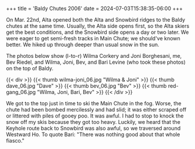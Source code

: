 +++
title = 'Baldy Chutes 2006'
date = 2024-07-03T15:38:35-06:00
+++

On Mar. 22nd, Alta opened both the Alta and Snowbird ridges to the Baldy chutes at the same time.
Usually, the Alta side opens first, so the Alta skiers get the best conditions, and the Snowbird side opens a day or two later.
We were eager to get semi-fresh tracks in Main Chute; we should've known better.
We hiked up through deeper than usual snow in the sun.

The photos below show (l-to-r) Wilma Corkery and Joni Borghesani, me, Bev Riedel, and Wilma, Joni, Bev,
and Bari Levine (who took these photos) on the top of Baldy.

{{< div >}}
{{< thumb wilma-joni_06.jpg "Wilma & Joni" >}}
{{< thumb dave_06.jpg "Dave" >}}
{{< thumb bev_06.jpg "Bev" >}}
{{< thumb red-gang_06.jpg "Wilma, Joni, Bari, Bev" >}}
{{< /div >}}

We got to the top just in time to ski the Main Chute in the fog. Worse, the chute had been bombed mercilessly and had slid;
it was either scraped off or littered with piles of gooey poo. It was awful.
I had to stop to knock the snow off my skis because they got too heavy.
Luckily, we heard that the Keyhole route back to Snowbird was also awful, so we traversed around Westward Ho.
To quote Bari: &quot;There was nothing good about that whole fiasco.&quot;
